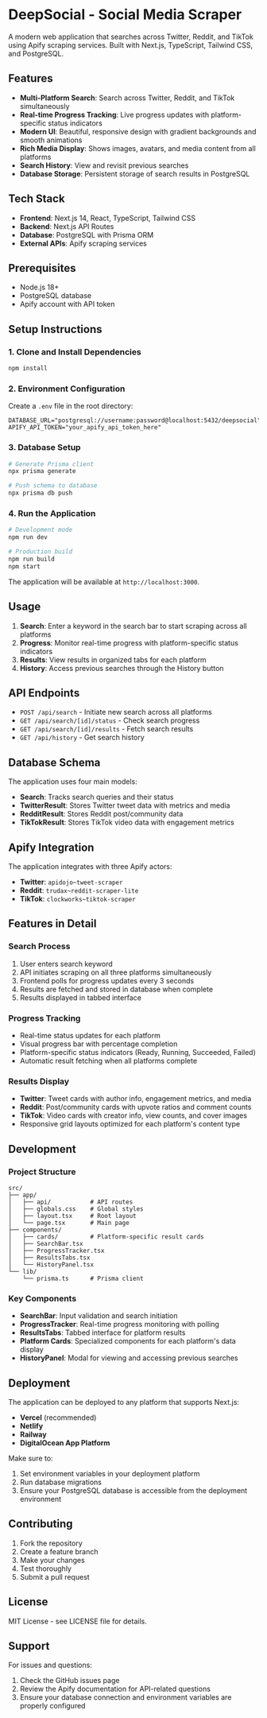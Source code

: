 # DeepSocial - Social Media Scraper

A modern web application that searches across Twitter, Reddit, and TikTok using Apify scraping services. Built with Next.js, TypeScript, Tailwind CSS, and PostgreSQL.

## Features

- **Multi-Platform Search**: Search across Twitter, Reddit, and TikTok simultaneously
- **Real-time Progress Tracking**: Live progress updates with platform-specific status indicators
- **Modern UI**: Beautiful, responsive design with gradient backgrounds and smooth animations
- **Rich Media Display**: Shows images, avatars, and media content from all platforms
- **Search History**: View and revisit previous searches
- **Database Storage**: Persistent storage of search results in PostgreSQL

## Tech Stack

- **Frontend**: Next.js 14, React, TypeScript, Tailwind CSS
- **Backend**: Next.js API Routes
- **Database**: PostgreSQL with Prisma ORM
- **External APIs**: Apify scraping services

## Prerequisites

- Node.js 18+ 
- PostgreSQL database
- Apify account with API token

## Setup Instructions

### 1. Clone and Install Dependencies

```bash
npm install
```

### 2. Environment Configuration

Create a `.env` file in the root directory:

```env
DATABASE_URL="postgresql://username:password@localhost:5432/deepsocial"
APIFY_API_TOKEN="your_apify_api_token_here"
```

### 3. Database Setup

```bash
# Generate Prisma client
npx prisma generate

# Push schema to database
npx prisma db push
```

### 4. Run the Application

```bash
# Development mode
npm run dev

# Production build
npm run build
npm start
```

The application will be available at `http://localhost:3000`.

## Usage

1. **Search**: Enter a keyword in the search bar to start scraping across all platforms
2. **Progress**: Monitor real-time progress with platform-specific status indicators
3. **Results**: View results in organized tabs for each platform
4. **History**: Access previous searches through the History button

## API Endpoints

- `POST /api/search` - Initiate new search across all platforms
- `GET /api/search/[id]/status` - Check search progress
- `GET /api/search/[id]/results` - Fetch search results
- `GET /api/history` - Get search history

## Database Schema

The application uses four main models:

- **Search**: Tracks search queries and their status
- **TwitterResult**: Stores Twitter tweet data with metrics and media
- **RedditResult**: Stores Reddit post/community data
- **TikTokResult**: Stores TikTok video data with engagement metrics

## Apify Integration

The application integrates with three Apify actors:

- **Twitter**: `apidojo~tweet-scraper`
- **Reddit**: `trudax~reddit-scraper-lite`  
- **TikTok**: `clockworks~tiktok-scraper`

## Features in Detail

### Search Process
1. User enters search keyword
2. API initiates scraping on all three platforms simultaneously
3. Frontend polls for progress updates every 3 seconds
4. Results are fetched and stored in database when complete
5. Results displayed in tabbed interface

### Progress Tracking
- Real-time status updates for each platform
- Visual progress bar with percentage completion
- Platform-specific status indicators (Ready, Running, Succeeded, Failed)
- Automatic result fetching when all platforms complete

### Results Display
- **Twitter**: Tweet cards with author info, engagement metrics, and media
- **Reddit**: Post/community cards with upvote ratios and comment counts
- **TikTok**: Video cards with creator info, view counts, and cover images
- Responsive grid layouts optimized for each platform's content type

## Development

### Project Structure

```
src/
├── app/
│   ├── api/           # API routes
│   ├── globals.css    # Global styles
│   ├── layout.tsx     # Root layout
│   └── page.tsx       # Main page
├── components/
│   ├── cards/         # Platform-specific result cards
│   ├── SearchBar.tsx
│   ├── ProgressTracker.tsx
│   ├── ResultsTabs.tsx
│   └── HistoryPanel.tsx
└── lib/
    └── prisma.ts      # Prisma client
```

### Key Components

- **SearchBar**: Input validation and search initiation
- **ProgressTracker**: Real-time progress monitoring with polling
- **ResultsTabs**: Tabbed interface for platform results
- **Platform Cards**: Specialized components for each platform's data display
- **HistoryPanel**: Modal for viewing and accessing previous searches

## Deployment

The application can be deployed to any platform that supports Next.js:

- **Vercel** (recommended)
- **Netlify**
- **Railway**
- **DigitalOcean App Platform**

Make sure to:
1. Set environment variables in your deployment platform
2. Run database migrations
3. Ensure your PostgreSQL database is accessible from the deployment environment

## Contributing

1. Fork the repository
2. Create a feature branch
3. Make your changes
4. Test thoroughly
5. Submit a pull request

## License

MIT License - see LICENSE file for details.

## Support

For issues and questions:
1. Check the GitHub issues page
2. Review the Apify documentation for API-related questions
3. Ensure your database connection and environment variables are properly configured


